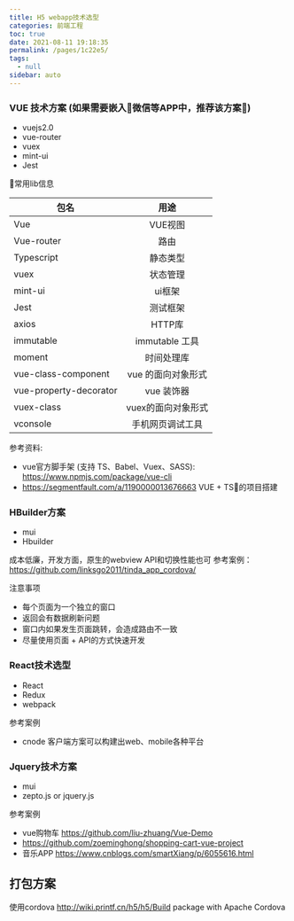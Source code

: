 ```yaml
---
title: H5 webapp技术选型
categories: 前端工程
toc: true
date: 2021-08-11 19:18:35
permalink: /pages/1c22e5/
tags: 
  - null
sidebar: auto
---
```


### VUE 技术方案 (如果需要嵌入微信等APP中，推荐该方案)

- vuejs2.0
- vue-router
- vuex
- mint-ui
- Jest


常用lib信息

| 包名   |      用途      |
|----------|:-------------:|
| Vue | VUE视图 | 
| Vue-router | 路由 |
| Typescript | 静态类型 |
| vuex | 状态管理 |
| mint-ui | ui框架 |
| Jest | 测试框架 |
| axios | HTTP库 |
| immutable | immutable 工具 |
| moment | 时间处理库 |
| vue-class-component | vue 的面向对象形式 |
| vue-property-decorator | vue 装饰器 |
| vuex-class | vuex的面向对象形式|
| vconsole | 手机网页调试工具 |

参考资料:

- vue官方脚手架 (支持 TS、Babel、Vuex、SASS): https://www.npmjs.com/package/vue-cli
- https://segmentfault.com/a/1190000013676663 VUE + TS的项目搭建


### HBuilder方案

- mui
- Hbuilder

成本低廉，开发方面，原生的webview API和切换性能也可
参考案例：https://github.com/linksgo2011/tinda_app_cordova/

注意事项

- 每个页面为一个独立的窗口
- 返回会有数据刷新问题
- 窗口内如果发生页面跳转，会造成路由不一致
- 尽量使用页面 + API的方式快速开发


### React技术选型

- React
- Redux 
- webpack

参考案例

- cnode 客户端方案可以构建出web、mobile各种平台


### Jquery技术方案

- mui
- zepto.js or jquery.js

参考案例

- vue购物车 https://github.com/liu-zhuang/Vue-Demo
- https://github.com/zoeminghong/shopping-cart-vue-project
- 音乐APP https://www.cnblogs.com/smartXiang/p/6055616.html

## 打包方案 

使用cordova http://wiki.printf.cn/h5/h5/Build package with Apache Cordova